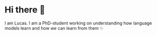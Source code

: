 # Hi there 👋 

I am Lucas. I am a PhD-student working on understanding how language models learn and how *we* can learn from them ✨
